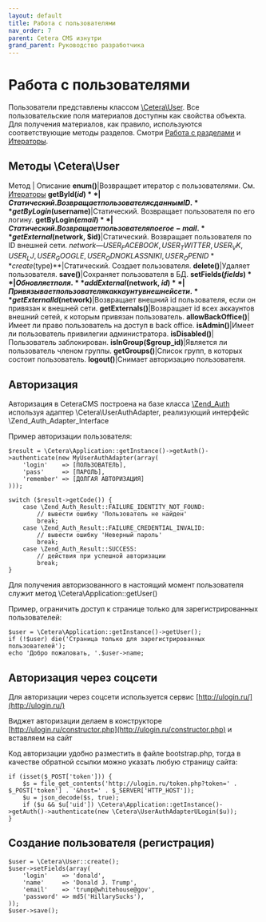 ```yaml
---
layout: default
title: Работа с пользователями
nav_order: 7
parent: Cetera CMS изнутри
grand_parent: Руководство разработчика
---
```


# Работа с пользователями

Пользователи представлены классом [\Cetera\User](https://cetera.ru/cetera_cms/doc/api/Cetera/User.html). Все пользовательские поля материалов доступны как свойства объекта. Для получения материалов, как правило, используются соответствующие методы разделов. Смотри [Работа с разделами]({{site.baseurl}}/docs/developer-guide/inside/sections.html) и [Итераторы]({{site.baseurl}}/docs/developer-guide/inside/iterator.html).

## Методы \Cetera\User

Метод | Описание
**enum()**|Возвращает итератор с пользователями. См. [Итераторы]({{site.baseurl}}/docs/developer-guide/inside/iterator.html)
**getById($id)**|Статический. Возвращает пользователя с данным ID.
**getByLogin($username)**|Статический. Возвращает пользователя по его логину.
**getByLogin($email)**|Статический. Возвращает пользователя по его e-mail.
**getExternal($network, $id)**|Статический. Возвращает пользователя по ID внешней сети. $network — USER_FACEBOOK, USER_TWITTER, USER_VK, USER_LJ, USER_GOOGLE, USER_ODNOKLASSNIKI, USER_OPENID
**create($type)**|Статический. Создает пользователя.
**delete()**|Удаляет пользователя.
**save()**|Сохраняет пользователя в БД.
**setFields($fields)**|Обновляет поля.
**addExternal($network, $id)**|Привязывает пользователя к аккаунту внешней сети.
**getExternalId($network)**|Возвращает внешний id пользователя, если он привязан к внешней сети.
**getExternals()**|Возвращает id всех аккаунтов внешний сетей, к которым привязан пользователь.
**allowBackOffice()**|Имеет ли право пользователь на доступ в back office.
**isAdmin()**|Имеет ли пользователь привилегии администратора.
**isDisabled()**|Пользователь заблокирован.
**isInGroup($group_id)**|Является ли пользователь членом группы.
**getGroups()**|Список групп, в которых состоит пользователь.
**logout()**|Снимает авторизацию пользователя.

## Авторизация

Авторизация в CeteraCMS построена на базе класса [\Zend_Auth](http://framework.zend.com/manual/1.11/ru/zend.auth.introduction.html) используя адаптер \Cetera\UserAuthAdapter, реализующий интерфейс \Zend_Auth_Adapter_Interface

Пример авторизации пользователя:

	$result = \Cetera\Application::getInstance()->getAuth()->authenticate(new MyUserAuthAdapter(array(
	    'login'    => [ПОЛЬЗОВАТЕЛЬ],
	    'pass'     => [ПАРОЛЬ],
	    'remember' => [ДОЛГАЯ АВТОРИЗАЦИЯ]
	))); 
 
	switch ($result->getCode()) {
	    case \Zend_Auth_Result::FAILURE_IDENTITY_NOT_FOUND:
	        // вывести ошибку 'Пользователь не найден'     
	        break;
	    case \Zend_Auth_Result::FAILURE_CREDENTIAL_INVALID:
	        // вывести ошибку 'Неверный пароль'
	        break;
	    case \Zend_Auth_Result::SUCCESS:
	        // действия при успешной авторизации
	        break;
	}
 

Для получения авторизованного в настоящий момент пользователя служит метод \Cetera\Application::getUser()

Пример, ограничить доступ к странице только для зарегистрированных пользователей:

	$user = \Cetera\Application::getInstance()->getUser();
	if (!$user) die('Страница только для зарегистрированных пользователей');
	echo 'Добро пожаловать, '.$user->name;
 

## Авторизация через соцсети

Для авторизации через соцсети используется сервис [http://ulogin.ru/](http://ulogin.ru/)

Виджет авторизации делаем в конструкторе [http://ulogin.ru/constructor.php](http://ulogin.ru/constructor.php) и вставляем на сайт

Код авторизации удобно разместить в файле bootstrap.php, тогда в качестве обратной ссылки можно указать любую страницу сайта:

	if (isset($_POST['token'])) {
	    $s = file_get_contents('http://ulogin.ru/token.php?token=' . $_POST['token'] . '&host=' . $_SERVER['HTTP_HOST']);
	    $u = json_decode($s, true);
	    if ($u && $u['uid']) \Cetera\Application::getInstance()->getAuth()->authenticate(new \Cetera\UserAuthAdapterULogin($u));
	}
 
## Создание пользователя (регистрация)

	$user = \Cetera\User::create();
	$user->setFields(array(
	    'login'    => 'donald',
	    'name'     => 'Donald J. Trump',
	    'email'    => 'trump@whitehouse@gov',
	    'password' => md5('HillarySucks'),
	));
	$user->save();